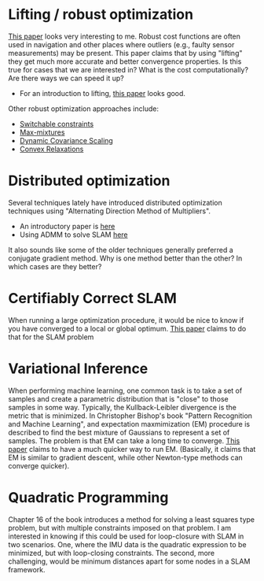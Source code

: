 # Lifting / robust optimization
[This paper](https://hal.archives-ouvertes.fr/hal-01718012/document) looks very interesting to me.  Robust cost functions are often used in navigation and other places where outliers (e.g., faulty sensor measurements) may be present.  This paper claims that by using "lifting" they get much more accurate and better convergence properties.  Is this true for cases that we are interested in?  What is the cost computationally?  Are there ways we can speed it up?

* For an introduction to lifting, [this paper](ftp://ftp.esat.kuleuven.be/pub/SISTA/ida/reports/10-45.pdf) looks good.

Other robust optimization approaches include:
* [Switchable constraints](https://scholar.google.com/scholar_url?url=https://www.researchgate.net/profile/Niko_Suenderhauf/publication/261353750_Switchable_constraints_for_robust_pose_graph_SLAM/links/5641b16108ae24cd3e42560c.pdf&hl=en&sa=T&oi=gsb-gga&ct=res&cd=0&d=16404594540061172908&ei=HBulXInNHIKHygSUh7b4Cg&scisig=AAGBfm0KcrxqgfunfpgEVY9Nc6vD1kH-0g)
* [Max-mixtures](https://scholar.google.com/scholar_url?url=http://april.eecs.umich.edu/pdfs/olson2013ijrr_AP.pdf&hl=en&sa=T&oi=gsb-gga&ct=res&cd=0&d=661224392318639401&ei=VRulXP7nGIa8ygSn2InwBA&scisig=AAGBfm2wG3YFm5wAM-l5tCu3_D9AUQxPmw)
* [Dynamic Covariance Scaling](https://scholar.google.com/scholar_url?url=http://www.lifelong-navigation.eu/files/agarwal13_icra_ws.pdf&hl=en&sa=T&oi=gsb-gga&ct=res&cd=0&d=15927959963410715082&ei=cBulXIvDF8H9yQSBpKO4CQ&scisig=AAGBfm1-SICzNlW9dbAZ9GhwmiQXt3b5fQ)
* [Convex Relaxations](https://arxiv.org/pdf/1801.02112.pdf)

# Distributed optimization
Several techniques lately have introduced distributed optimization techniques using "Alternating Direction Method of Multipliers".
* An introductory paper is [here](http://users.eecs.northwestern.edu/~erminwei/DistributedADMMCDC-v7.pdf)
* Using ADMM to solve SLAM [here](https://www.cc.gatech.edu/~dellaert/pubs/Choudhary15iros.pdf)

It also sounds like some of the older techniques generally preferred a conjugate gradient method.  Why is one method better than the other?  In which cases are they better?


# Certifiably Correct SLAM
When running a large optimization procedure, it would be nice to know if you have converged to a local or global optimum.  [This paper](https://dspace.mit.edu/handle/1721.1/107296) claims to do that for the SLAM problem

# Variational Inference
When performing machine learning, one common task is to take a set of samples and create a parametric distribution that is "close" to those samples in some way.  Typically, the Kullback-Leibler divergence is the metric that is minimized.  In Christopher Bishop's book "Pattern Recognition and Machine Learning", and expectation maxmimization (EM) procedure is described to find the best mixture of Gaussians to represent a set of samples.  The problem is that EM can take a long time to converge.  [This paper](https://www.cs.cmu.edu/~rsalakhu/papers/emecg.pdf) claims to have a much quicker way to run EM.  (Basically, it claims that EM is similar to gradient descent, while other Newton-type methods can converge quicker).

# Quadratic Programming
Chapter 16 of the book introduces a method for solving a least squares type problem, but with multiple constraints imposed on that problem.  I am interested in knowing if this could be used for loop-closure with SLAM in two scenarios.  One, where the IMU data is the quadratic expression to be minimized, but with loop-closing constraints.  The second, more challenging, would be minimum distances apart for some nodes in a SLAM framework.